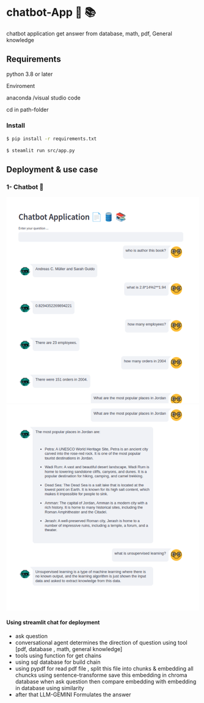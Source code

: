 # chatbot-App 💬 📚
chatbot application get answer from database, math, pdf, General knowledge


## Requirements
python 3.8 or later

Enviroment
    
anaconda /visual studio code 

cd in path-folder

### Install 
```bash
$ pip install -r requirements.txt
```
```bash
$ steamlit run src/app.py 
```
## Deployment & use case

 ### 1- **Chatbot** 🤖

 ![alt text](screenshots/pic1.png)
 ![alt text](screenshots/pic2.png)
#### Using streamlit chat for deployment
- ask question
- conversational agent determines the direction of question using tool [pdf, database , math, general knowledge]
- tools using function for get chains 
- using sql database for build chain
- using pypdf for read pdf file ,  split this file into chunks & embedding all chuncks using sentence-transforme
save this embedding in chroma database when ask question then compare embedding with embedding in database using similarity 
- after that LLM-GEMINI Formulates the answer 



